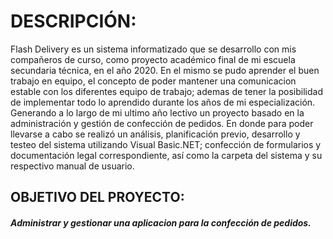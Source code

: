 # DESCRIPCIÓN:
Flash Delivery es un sistema informatizado que se desarrollo con mis compañeros de curso, como proyecto académico final de mi escuela secundaria técnica, en el año 2020. En el mismo se pudo aprender el buen trabajo en equipo, el concepto de poder mantener una comunicacion estable con los diferentes equipo de trabajo; ademas de tener la posibilidad de implementar todo lo aprendido durante los años de mi especialización. Generando a lo largo de mi ultimo año lectivo un proyecto basado en la administración y gestión de confección de pedidos.
En donde para poder llevarse a cabo se realizó un análisis, planificación previo, desarrollo y testeo del sistema utilizando Visual Basic.NET; confección de formularios y documentación legal correspondiente, así como la carpeta del sistema y su respectivo manual de usuario.

## OBJETIVO DEL PROYECTO:
#####  Administrar y gestionar una aplicacion para la confección de pedidos.

 
